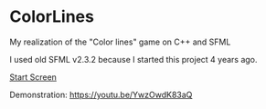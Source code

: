 # ColorLines
My realization of the "Color lines" game on C++ and SFML

I used old SFML v2.3.2 because I started this project 4 years ago.

[Start Screen]((ReadmePics/Intro_screen.png))

Demonstration: https://youtu.be/YwzOwdK83aQ
